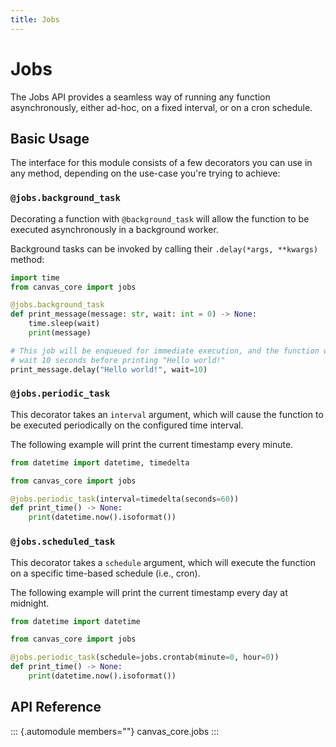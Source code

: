 ```yaml
---
title: Jobs
---
```


# Jobs

The Jobs API provides a seamless way of running any function
asynchronously, either ad-hoc, on a fixed interval, or on a cron
schedule.

## Basic Usage

The interface for this module consists of a few decorators you can use
in any method, depending on the use-case you\'re trying to achieve:

### `@jobs.background_task`

Decorating a function with `@background_task` will allow the function to
be executed asynchronously in a background worker.

Background tasks can be invoked by calling their
`.delay(*args, **kwargs)` method:

``` python
import time
from canvas_core import jobs

@jobs.background_task
def print_message(message: str, wait: int = 0) -> None:
    time.sleep(wait)
    print(message)

# This job will be enqueued for immediate execution, and the function will
# wait 10 seconds before printing "Hello world!"
print_message.delay("Hello world!", wait=10)
```

### `@jobs.periodic_task`

This decorator takes an `interval` argument, which will cause the
function to be executed periodically on the configured time interval.

The following example will print the current timestamp every minute.

``` python
from datetime import datetime, timedelta

from canvas_core import jobs

@jobs.periodic_task(interval=timedelta(seconds=60))
def print_time() -> None:
    print(datetime.now().isoformat())
```

### `@jobs.scheduled_task`

This decorator takes a `schedule` argument, which will execute the
function on a specific time-based schedule (i.e., cron).

The following example will print the current timestamp every day at
midnight.

``` python
from datetime import datetime

from canvas_core import jobs

@jobs.periodic_task(schedule=jobs.crontab(minute=0, hour=0))
def print_time() -> None:
    print(datetime.now().isoformat())
```

## API Reference

::: {.automodule members=""}
canvas_core.jobs
:::
